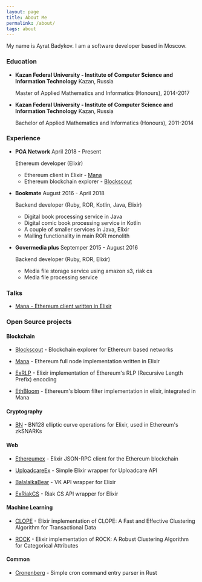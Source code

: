 ```yaml
---
layout: page
title: About Me
permalink: /about/
tags: about
---
```


My name is Ayrat Badykov. I am a software developer based in Moscow.

### Education

- **Kazan Federal University - Institute of Computer Science and Information Technology**  Kazan, Russia

  Master of Applied Mathematics and Informatics (Honours), 2014-2017

- **Kazan Federal University - Institute of Computer Science and Information Technology**  Kazan, Russia

  Bachelor of Applied Mathematics and Informatics (Honours), 2011-2014

### Experience

- **POA Network** April 2018 - Present

  Ethereum developer (Elixir)
  - Ethereum client in Elixir - [Mana](https://github.com/poanetwork/mana)
  - Ethereum blockchain explorer - [Blockscout](https://github.com/poanetwork/blockscout)


- **Bookmate** August 2016 - April 2018

  Backend developer (Ruby, ROR, Kotlin, Java, Elixir)
  - Digital book processing service in Java
  - Digital comic book processing service in Kotlin
  - A couple of smaller services in Java, Elixir
  - Mailing functionality in main ROR monolith


- **Govermedia plus** Septemper 2015 - August 2016

  Backend developer (Ruby, ROR, Elixir)
  - Media file storage service using amazon s3, riak cs
  - Media file processing service

### Talks

- [Mana - Ethereum client written in Elixir](https://www.badykov.com/talks/2019/03/07/mana-ethereum-client-written-elixir/)

### Open Source projects

#### Blockchain

- [Blockscout](https://github.com/poanetwork/blockscout) - Blockchain explorer for Ethereum based networks

- [Mana](https://github.com/poanetwork/mana) - Ethereum full node implementation written in Elixir

- [ExRLP](https://github.com/exthereum/ex_rlp) - Elixir implementation of Ethereum's RLP (Recursive Length Prefix) encoding

- [EthBloom](https://github.com/ayrat555/eth_bloom) - Ethereum's bloom filter implementation in elixir, integrated in Mana

#### Cryptography

- [BN](https://github.com/poanetwork/bn) - BN128 elliptic curve operations for Elixir, used in Ethereum's zkSNARKs

#### Web

- [Ethereumex](https://github.com/exthereum/ethereumex) - Elixir JSON-RPC client for the Ethereum blockchain

- [UploadcareEx](https://github.com/CryptoHamsters/uploadcare_ex) - Simple Elixir wrapper for Uploadcare API

- [BalalaikaBear](https://github.com/BalalaikaIndustries/balalaika_bear) - VK API wrapper for Elixir

- [ExRiakCS](https://github.com/ayrat555/ex_riak_cs) - Riak CS API  wrapper for Elixir

#### Machine Learning

- [CLOPE](https://github.com/ayrat555/clope) - Elixir implementation of CLOPE: A Fast and Effective Clustering Algorithm for Transactional Data

- [ROCK](https://github.com/ayrat555/rock) - Elixir implementation of ROCK: A Robust Clustering Algorithm for Categorical Attributes

#### Common

- [Cronenberg](https://github.com/ayrat555/cronenberg) - Simple cron command entry parser in Rust
